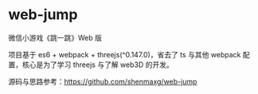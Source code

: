 # web-jump

微信小游戏《跳一跳》Web 版

项目基于 es6 + webpack + threejs(^0.147.0)，省去了 ts 与其他 webpack 配置，核心是为了学习 threejs 与了解 web3D 的开发。

源码与思路参考：https://github.com/shenmaxg/web-jump
